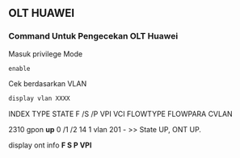 ## OLT HUAWEI
### Command Untuk Pengecekan OLT Huawei
Masuk privilege Mode
```
enable
```

Cek berdasarkan VLAN
````bash
display vlan XXXX
````

INDEX  TYPE  STATE   F /S /P   VPI  VCI   FLOWTYPE FLOWPARA   CVLAN

2310   gpon **up**   0 /1 /2   14   1     vlan     201        -        >> State UP, ONT UP.



display ont info **F S P VPI**
